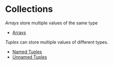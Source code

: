 # Collections

*Arrays* store multiple values of the same type

- [Arrays](arrays.md)

*Tuples* can store multiple values of different types.

- [Named Tuples](tuples.md#named-tuples)
- [Unnamed Tuples](tuples.md#unnamed-tuples)
